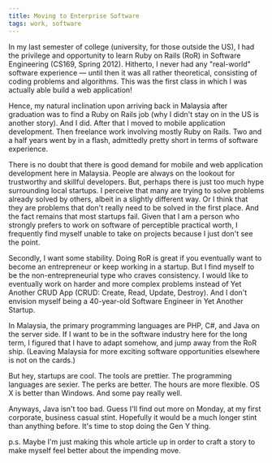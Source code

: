 ```yaml
---
title: Moving to Enterprise Software
tags: work, software
---
```


In my last semester of college (university, for those outside the US), I had the privilege and opportunity to learn Ruby on Rails (RoR)
in Software Engineering (CS169, Spring 2012). Hitherto, I never had any "real-world" software experience — until then it was all rather theoretical, consisting of coding problems and algorithms. This was the first class
in which I was actually able build a web application!

Hence, my natural inclination upon arriving back in Malaysia after graduation was to find a Ruby on Rails job (why I didn't stay on in the US is another story).
And I did. After that I moved to mobile application development. Then freelance work involving mostly Ruby on Rails.
Two and a half years went by in a flash, admittedly pretty short in terms of software experience.

There is no doubt that there is good demand for mobile and web application development here in Malaysia.
People are always on the lookout for trustworthy and skillful developers. But, perhaps there is just too much hype
surrounding local startups. I perceive that many are trying to solve problems already solved by others, albeit
in a slightly different way. Or I think that they are problems that don't really need to be solved in the first place.
And the fact remains that most startups fail.
Given that I am a person who strongly prefers to work on software of perceptible practical
worth, I frequently find myself unable to take on projects because I just don't see the point.

Secondly, I want some stability. Doing RoR is great if you eventually want to become an entrepreneur or keep working in
a startup. But I find myself to be the non-entrepreneurial type who craves consistency. I would like to
eventually work on harder and more complex problems instead of Yet Another CRUD App (CRUD: Create, Read, Update, Destroy).
And I don't envision myself being a 40-year-old Software Engineer in Yet Another Startup.

In Malaysia, the primary programming languages are PHP, C#, and Java on the server side.
If I want to be in the software industry here for the long term, I figured that I have to adapt somehow, and jump
away from the RoR ship. (Leaving Malaysia for more exciting software opportunities elsewhere is not on the cards.)

But hey, startups are cool. The tools are prettier. The programming languages are sexier. The perks are better.
The hours are more flexible. OS X is better than Windows. And some pay really well.

Anyways, Java isn't too bad. Guess I'll find out more on Monday, at my first corporate, business casual stint.
Hopefully it would be a much longer stint than anything before. It's time to stop doing the Gen Y thing.

p.s. Maybe I'm just making this whole article up in order to craft a story to make myself feel better about the impending move.
